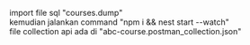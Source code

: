 import file sql "courses.dump"
<br>
kemudian jalankan command "npm i && nest start --watch"
<br>
file collection api ada di "abc-course.postman_collection.json"